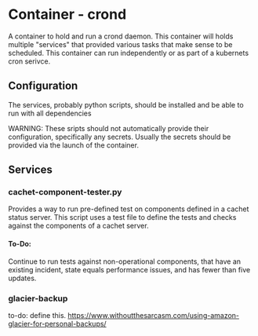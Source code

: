# Container - crond

A container to hold and run a crond daemon.  This container will  holds multiple "services" that provided various tasks that make sense to be scheduled. This container can run independently or as part of a kubernets cron serivce.

## Configuration

The services, probably python scripts, should be installed and be able to run with all dependencies

WARNING: These sripts should not automatically provide their configuration, specifically any secrets. Usually the secrets should be provided via the launch of the container. 

## Services

### cachet-component-tester.py

Provides a way to run pre-defined test on components defined in a cachet status server. This script uses a test file to define the tests and checks against the components of a cachet server.

#### To-Do:

Continue to run tests against non-operational components, that have an existing incident, state equals performance issues, and has fewer than five updates.

### glacier-backup

to-do: define this.
https://www.withoutthesarcasm.com/using-amazon-glacier-for-personal-backups/

